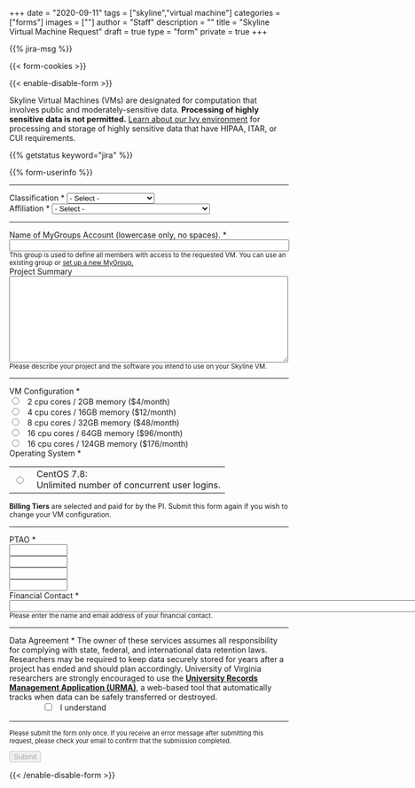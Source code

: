+++
date = "2020-09-11"
tags = ["skyline","virtual machine"]
categories = ["forms"]
images = [""]
author = "Staff"
description = ""
title = "Skyline Virtual Machine Request"
draft = true
type = "form"
private = true
+++

{{% jira-msg %}}


{{< form-cookies >}}
<form action="https://uvarc-api.pods.uvarc.io/rest/general-support-request/" method="post" id="request-form" accept-charset="UTF-8">

{{< enable-disable-form >}}

<div>Skyline Virtual Machines (VMs) are designated for computation that involves public and moderately-sensitive data. <b>Processing of highly sensitive data is not permitted.</b> <a href="/userinfo/ivy/overview">Learn about our Ivy environment</a> for processing and storage of highly sensitive data that have HIPAA, ITAR, or CUI requirements.
</div>
<div class="alert" id="response_message" role="alert" style="padding-bottom:0px;">
  <p id="form_post_response"></p>
</div>
<div>
  <input type="hidden" id="category" name="category" value="Skyline">
  <input type="hidden" id="request_title" name="request_title" value="Skyline VM Service Request" />

  {{% getstatus keyword="jira" %}}

  {{% form-userinfo %}}
  <hr size=1 />
  <div class="form-item form-group form-item form-type-select form-group"> <label class="control-label" for="classification">Classification <span class="form-required" title="This field is required.">*</span></label>
    <select required="required" class="form-control form-select required" title="Faculty, postdoctoral associates, and full-time research staff are eligible to request allocations.  " data-toggle="tooltip" id="classification" name="classification"><option value="" selected="selected">- Select -</option><option value="faculty">Faculty</option><option value="staff">Staff</option><option value="postdoc">Postdoctoral Associate</option><option value="other">Other</option></select>
  </div>
  <div class="form-item form-group form-type-select form-group"> 
    <label class="control-label" for="classification">Affiliation <span class="form-required" title="This field is required.">*</span></label>
    <select required="required" class="form-control form-select required" title="Please select the UVA school / department with which you are primarily affiliated." data-toggle="tooltip" id="classification" name="classification">
      <option value="" selected="selected">- Select -</option>
      <option value="cas">College of Arts & Sciences</option>
      <option value="dsi">School of Data Science</option>
      <option value="seas">School of Engineering and Applied Sciences</option>
      <option value="som">School of Medicine</option>
      <option value="darden">Darden School of Business</option>
      <option value="health-system">UVA Health System</option>
      <option value="other">Other</option>
    </select>
  </div>
  <hr size=1 />
  <div class="form-item form-group form-item form-type-textfield form-group"> <label class="control-label" for="mygroups-group">Name of MyGroups Account (lowercase only, no spaces). <span class="form-required" title="This field is required.">*</span></label>
    <input required="required" class="form-control form-text required" type="text" id="mygroups-group" name="mygroups-group" value="" size="60" maxlength="128" />
    <small id="group-Help" class="form-text text-muted">This group is used to define all members with access to the requested VM. You can use an existing group or <a href="https://mygroups.virginia.edu" target="_blank">set up a new MyGroup.</a> </small>
  </div>

  <div class="form-item form-group form-item form-type-textarea form-group"> 
    <label class="control-label" for="project-summary">Project Summary </label>
    <div class="form-textarea-wrapper resizable"><textarea class="form-control form-textarea" id="project-summary" name="project-summary" cols="60" rows="10"></textarea>
    </div>
    <small id="project-summary-Help" class="form-text text-muted">Please describe your project and the software you intend to use on your Skyline VM. </small>
  </div>
  <hr size=1 />
  <div class="row">
  <div class="col form-item form-group form-item form-type-radios form-group"> 
    <label class="control-label" for="type-of-request">VM Configuration <span class="form-required" title="This field is required.">*</span></label>
    <div id="type-of-request" class="form-radios">
      <div class="form-item form-type-radio radio">
        <input required="required" type="radio" id="tier-1" name="skyline-tier" value="skyline-tier-mini" class="form-radio" /> &nbsp; 2 cpu cores / 2GB memory ($4/month)</label>
      </div>
      <div class="form-item form-type-radio radio">
        <input required="required" type="radio" id="tier-2" name="skyline-tier" value="skyline-tier-small" class="form-radio" /> &nbsp; 4 cpu cores / 16GB memory ($12/month)</label>
      </div>
      <div class="form-item form-type-radio radio">
        <input required="required" type="radio" id="tier-3" name="skyline-tier" value="skyline-tier-medium" class="form-radio" /> &nbsp; 8 cpu cores / 32GB memory ($48/month)</label>
      </div>
      <div class="form-item form-type-radio radio">
        <input required="required" type="radio" id="tier-4" name="skyline-tier" value="skyline-tier-large" class="form-radio" /> &nbsp; 16 cpu cores / 64GB memory ($96/month)</label>
      </div>
      <div class="form-item form-type-radio radio">
        <input required="required" type="radio" id="tier-5" name="skyline-tier" value="skyline-tier-xlarge" class="form-radio" /> &nbsp; 16 cpu cores / 124GB memory ($176/month)</label>
      </div>
    </div>
  </div>
  </div>
  <div class="row">
  <div class="col form-item form-group form-item form-type-radios form-group"> 
    <label class="control-label" for="type-of-request">Operating System <span class="form-required" title="This field is required.">*</span></label>
	<table>
    <div id="type-of-request" class="form-radios">
      <div class="form-item form-type-radio radio">
		<tr>
		<td>
        <input required="required" type="radio" style="display:block" id="os-linux" name="skyline-os" value="CentOS 7.8" class="form-radio" />
        </td><td>
        <label>&nbsp;CentOS 7.8:<br>&nbsp;Unlimited number of concurrent user logins.</label>
        </td>
        </tr>
      </div>
      <!--
      <div class="form-item form-type-radio radio">
		<tr>
		<td>
        <input required="required" type="radio" id="os-windows" name="skyline-os" value="Windows 10" class="form-radio" />
        </td><td>
        <label>&nbsp;Windows 10:<br>&nbsp;Limited to 2 concurrent user logins.</label>
        </td>
        </tr>
      </div>
      <div class="form-item form-type-radio radio">
		<tr>
		<td>
        <input required="required" type="radio" id="os-windows" name="skyline-os" value="Windows Server 2012 limited" class="form-radio" />
        </td><td>
        <label>&nbsp;Windows Server 2012 limited:<br>&nbsp;Supports 2 concurrent user logins.</label>
      </div>
      </td>
      <div class="form-item form-type-radio radio">
		<tr>
		<td>
        <input required="required" type="radio" id="os-windows" name="skyline-os" value="Windows Server 2012 unlimited" class="form-radio" />
        </td><td>
        <label>&nbsp;Windows Server 2012 unlimited:<br>&nbsp;Supports >2 concurrent user logins (requires a seat license for each user).</label>
        </td>
        </tr>
      </div>
      -->
    </div>
    </table>
  </div>
  </div>
  <div style="font-size:90%;" class="alert alert-success"><b>Billing Tiers</b> are selected and paid for by the PI. Submit this form again if you wish to change your VM configuration.</div>
  <hr size=1 />
  <label class="control-label" for="data-sensitivity-2">PTAO <span class="form-required" title="This field is required.">*</span></label>
  <div class="row">
    <div class="col form-item form-type-textarea form-group">
      <input class="form-control form-text required" type="text" id="ptao1" name="ptao1" value="" size="10" maxlength="10" />
    </div>
    <div class="col form-item form-type-textarea form-group">
      <input class="form-control form-text required" type="text" id="ptao2" name="ptao2" value="" size="10" maxlength="10" />
    </div>
    <div class="col form-item form-type-textarea form-group">
      <input class="form-control form-text required" type="text" id="ptao3" name="ptao3" value="" size="10" maxlength="10" />
    </div>
    <div class="col form-item form-type-textarea form-group">
      <input class="form-control form-text required" type="text" id="ptao4" name="ptao4" value="" size="10" maxlength="10" />
    </div>
    <div class="col form-item form-type-textarea form-group">
    </div>
    <div class="col form-item form-type-textarea form-group">
    </div>
  </div>
  <div class="form-item form-group form-type-textarea"> 
    <label class="control-label" for="financial-contact">Financial Contact <span class="form-required" title="This field is required.">*</span></label>
    <input class="form-control form-text required" type="text" id="financial-contact" name="financial-contact" value="" size="200" maxlength="200" />
    <small id="financialContactHelp" class="form-text text-muted">Please enter the name and email address of your financial contact.</small>
  </div>
  <hr size=1 />
  <div class="form-check form-item form-group">
    <label class="control-label" for="data-agreement">Data Agreement <span class="form-required" title="This field is required.">*</span></label>
    <label class="form-check-label" for="data-agreement">
      The owner of these services assumes all responsibility for complying with state, federal, and international data retention laws. Researchers may be required to keep data securely stored for years after a project has ended and should plan accordingly. University of Virginia researchers are strongly encouraged to use the <a href="https://recordsmanagement.virginia.edu/urma/overview" target="_new" style="font-weight:bold;">University Records Management Application (URMA)</a>, a web-based tool that automatically tracks when data can be safely transferred or destroyed.
    </label>
  </div>
  <div class="form-item form-group">
    <input class="form-check-input required" style="margin-left:4rem;" type="checkbox" value="" id="data-agreement">&nbsp;&nbsp; I understand
  </div>
  <div class="form-actions" id="submit-div" style="margin-top:1rem;">
    <hr size="1" style="" />
    <p style="font-size:80%;">Please submit the form only once. If you receive an error message after submitting this request, please check your email to confirm that the submission completed.</p>
    <button class="button-primary btn btn-primary form-submit" id="submit" type="submit" name="op" value="Submit" disabled>Submit</button>
  </div>
</div>

{{< /enable-disable-form >}}

</form>
<div>
</div>

<script type="text/javascript" src="/js/user-session.js"></script>
<script type="text/javascript" src="/js/response-message.js"></script>

